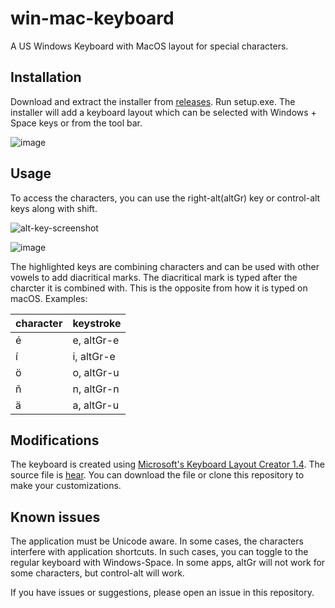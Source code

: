 # win-mac-keyboard
A US Windows Keyboard with MacOS layout for special characters.

## Installation

Download and extract the installer from [releases](https://github.com/sean-parent/win-mac-keyboard/releases/tag/v1.0.0). Run setup.exe. The installer will add a keyboard layout which can be selected with Windows + Space keys or from the tool bar.

![image](https://github.com/sean-parent/win-mac-keyboard/assets/2279724/ebdff1a9-d0b1-4201-a2d1-10a01c5bfb44)

## Usage

To access the characters, you can use the right-alt(altGr) key or control-alt keys along with shift.

![alt-key-screenshot](https://github.com/sean-parent/win-mac-keyboard/assets/2279724/38ba8459-0724-4286-858a-f7e21c2ebe77)

![image](https://github.com/sean-parent/win-mac-keyboard/assets/2279724/4885dc7a-39af-4a57-a1fd-c78accaf9adb)

The highlighted keys are combining characters and can be used with other vowels to add diacritical marks. The diacritical mark is typed after the charcter it is combined with. This is the opposite from how it is typed on macOS. Examples:

| character | keystroke |
|---|---|
| é | e, altGr-e |
| í | i, altGr-e |
| ö | o, altGr-u |
| ñ | n, altGr-n |
| ä | a, altGr-u |

## Modifications

The keyboard is created using [Microsoft's Keyboard Layout Creator 1.4](https://www.microsoft.com/en-us/download/details.aspx?id=102134&irgwc=1). The source file is [hear](https://github.com/sean-parent/win-mac-keyboard/blob/main/source/US-macOSv0.klc). You can download the file or clone this repository to make your customizations.

## Known issues

The application must be Unicode aware. In some cases, the characters interfere with application shortcuts. In such cases, you can toggle to the regular keyboard with Windows-Space. In some apps, altGr will not work for some characters, but control-alt will work.

If you have issues or suggestions, please open an issue in this repository.
